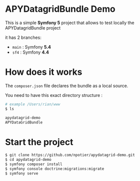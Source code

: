 # APYDatagridBundle Demo

This is a simple **Symfony 5** project that allows to test locally the APYDatagridBundle project

it has 2 branches: 

* `main` : Symfony **5.4**
* `sf4` : Symfony **4.4**

# How does it works

The `composer.json` file declares the bundle as a local source.

You need to have this exact directory structure : 

```bash
# example /Users/rian/www
$ ls 

apydatagrid-demo
APYDataGridBundle
```

# Start the project

```bash
$ git clone https://github.com/npotier/apydatagrid-demo.git
$ cd apydatagrid-demo
$ symfony composer install
$ symfony console doctrine:migrations:migrate  
$ symfony serve
````
